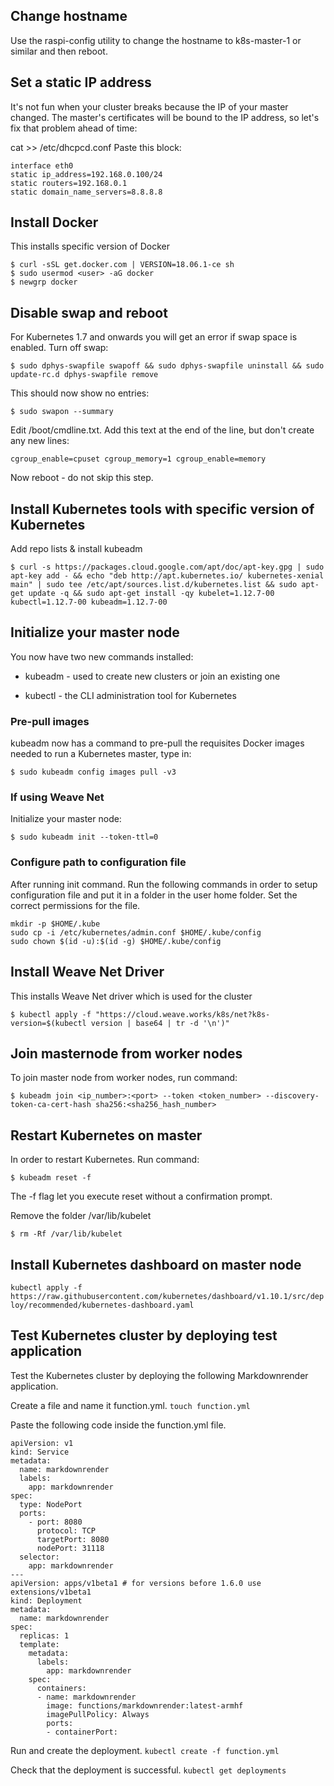 ## Change hostname
Use the raspi-config utility to change the hostname to k8s-master-1 or similar and then reboot.

## Set a static IP address
It's not fun when your cluster breaks because the IP of your master changed. The master's certificates will be bound to the IP address, so let's fix that problem ahead of time:

cat >> /etc/dhcpcd.conf
Paste this block:

```
interface eth0
static ip_address=192.168.0.100/24  
static routers=192.168.0.1  
static domain_name_servers=8.8.8.8  
```

## Install Docker

This installs specific version of Docker

```
$ curl -sSL get.docker.com | VERSION=18.06.1-ce sh
$ sudo usermod <user> -aG docker  
$ newgrp docker  
```

## Disable swap and reboot

For Kubernetes 1.7 and onwards you will get an error if swap space is enabled.
Turn off swap:

`$ sudo dphys-swapfile swapoff && sudo dphys-swapfile uninstall && sudo update-rc.d dphys-swapfile remove`
  
This should now show no entries:

`$ sudo swapon --summary`


Edit /boot/cmdline.txt. Add this text at the end of the line, but don't create any new lines:

`cgroup_enable=cpuset cgroup_memory=1 cgroup_enable=memory`

Now reboot - do not skip this step.


## Install Kubernetes tools with specific version of Kubernetes

Add repo lists & install kubeadm

`$ curl -s https://packages.cloud.google.com/apt/doc/apt-key.gpg | sudo apt-key add - && echo "deb http://apt.kubernetes.io/ kubernetes-xenial main" | sudo tee /etc/apt/sources.list.d/kubernetes.list && sudo apt-get update -q && sudo apt-get install -qy kubelet=1.12.7-00 kubectl=1.12.7-00 kubeadm=1.12.7-00`


## Initialize your master node

You now have two new commands installed:

- kubeadm - used to create new clusters or join an existing one

- kubectl - the CLI administration tool for Kubernetes

### Pre-pull images

kubeadm now has a command to pre-pull the requisites Docker images needed to run a Kubernetes master, type in:

`$ sudo kubeadm config images pull -v3`


### If using Weave Net

Initialize your master node:

`$ sudo kubeadm init --token-ttl=0`

### Configure path to configuration file

After running init command. Run the following commands in order to setup configuration file and put it in a folder in the user home folder. Set the correct permissions for the file.

 `mkdir -p $HOME/.kube`  
 `sudo cp -i /etc/kubernetes/admin.conf $HOME/.kube/config`  
 `sudo chown $(id -u):$(id -g) $HOME/.kube/config`  


## Install Weave Net Driver

This installs Weave Net driver which is used for the cluster

`$ kubectl apply -f "https://cloud.weave.works/k8s/net?k8s-version=$(kubectl version | base64 | tr -d '\n')"`


## Join masternode from worker nodes
To join master node from worker nodes, run command:

`$ kubeadm join <ip_number>:<port> --token <token_number> --discovery-token-ca-cert-hash sha256:<sha256_hash_number>`

## Restart Kubernetes on master
In order to restart Kubernetes. Run command:

`$ kubeadm reset -f`

The -f flag let you execute reset without a confirmation prompt.

Remove the folder /var/lib/kubelet

`$ rm -Rf /var/lib/kubelet`

## Install Kubernetes dashboard on master node
`kubectl apply -f https://raw.githubusercontent.com/kubernetes/dashboard/v1.10.1/src/deploy/recommended/kubernetes-dashboard.yaml`


## Test Kubernetes cluster by deploying test application
Test the Kubernetes cluster by deploying the following Markdownrender application.

Create a file and name it function.yml.
`touch function.yml`

Paste the following code inside the function.yml file.
```
apiVersion: v1
kind: Service
metadata:
  name: markdownrender
  labels:
    app: markdownrender
spec:
  type: NodePort
  ports:
    - port: 8080
      protocol: TCP
      targetPort: 8080
      nodePort: 31118
  selector:
    app: markdownrender
---
apiVersion: apps/v1beta1 # for versions before 1.6.0 use extensions/v1beta1
kind: Deployment
metadata:
  name: markdownrender
spec:
  replicas: 1
  template:
    metadata:
      labels:
        app: markdownrender
    spec:
      containers:
      - name: markdownrender
        image: functions/markdownrender:latest-armhf
        imagePullPolicy: Always
        ports:
        - containerPort:
```

Run and create the deployment.
`kubectl create -f function.yml`

Check that the deployment is successful.
`kubectl get deployments`



